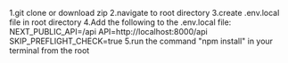 1.git clone or download zip
2.navigate to root directory
3.create .env.local file in root directory
4.Add the following to the .env.local file:
NEXT_PUBLIC_API=/api
API=http://localhost:8000/api
SKIP_PREFLIGHT_CHECK=true
5.run the command "npm install" in your terminal from the root
